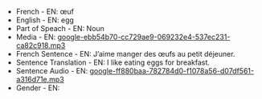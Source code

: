 - French - EN: œuf
- English - EN: egg
- Part of Speach - EN: Noun
- Media - EN:  [google-ebb54b70-cc729ae9-069232e4-537ec231-ca82c918.mp3](44.mp3)
- French Sentence - EN: J’aime manger des œufs au petit déjeuner.
- Sentence Translation - EN: I like eating eggs for breakfast.
- Sentence Audio - EN:  [google-ff880baa-782784d0-f1078a56-d07df561-a316d71e.mp3](17.mp3)
- Gender - EN: 